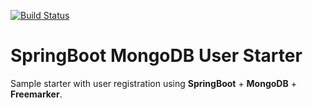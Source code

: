 [![Build Status](https://travis-ci.org/sahbi-ktifa/dailyheroes.svg?branch=develop)](https://travis-ci.org/sahbi-ktifa/dailyheroes)

# SpringBoot MongoDB User Starter

Sample starter with user registration using **SpringBoot** + **MongoDB** + **Freemarker**.